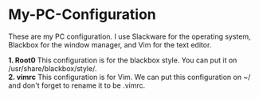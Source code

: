 # My-PC-Configuration
<p>These are my PC configuration. I use Slackware for the operating system, Blackbox for the window manager, and Vim for the text editor.</p>

<p><b>1. Root0</b> This configuration is for the blackbox style. You can put it on /usr/share/blackbox/style/.
<br /><b>2. vimrc</b> This configuration is for Vim. We can put this configuration on ~/ and don't forget to rename it to be .vimrc.</p>
